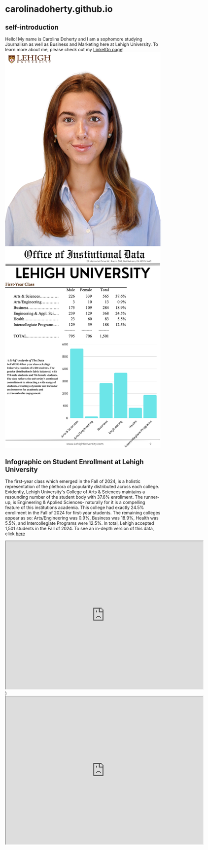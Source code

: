 # carolinadoherty.github.io
## self-introduction
Hello! My name is Carolina Doherty and I am a sophomore studying Journalism as well as Business and Marketing here at Lehigh University. To learn more about me, please check out my [LinkeIDn page](www.linkedin.com/in/carolina-doherty)!
![profile image](https://github.com/carolinadoherty/carolinadoherty.github.io/blob/main/hi-res-Doherty_Carolina_47204_20240913T1426500085_2909.jpg?raw=true)
![picture](https://github.com/carolinadoherty/carolinadoherty.github.io/blob/main/First-Year%20Data%20.png?raw=true)
## Infographic on Student Enrollment at Lehigh University 
The first-year class which emerged in the Fall of 2024, is a holistic representation of the plethora of popularity distributed across each college. Evidently, Lehigh University's College of Arts & Sciences maintains a resounding number of the student body with 37.6% enrollment. The runner-up, is Engineering & Applied Sciences- naturally for it is a compelling feature of this institutions academia. This college had exactly 24.5% enrollment in the Fall of 2024 for first-year students. The remaining colleges appear as so: Arts/Engineering was 0.9%, Business was 18.9%, Health was 5.5%, and Intercollegiate Programs were 12.5%. In total, Lehigh accepted 1,501 students in the Fall of 2024. To see an in-depth version of this data, click [here](https://data.lehigh.edu/sites/data.lehigh.edu/files/LUprofile_2024.pdf) 
<iframe src="https://www.google.com/maps/d/u/0/embed?mid=1T4t32AENGILpdcH3tLyhPp8c27ezjw4&ehbc=2E312F" width="640" height="480"></iframe>)
<iframe src="https://www.google.com/maps/d/u/0/embed?mid=1b6zXo_TpRgNXz972GuIi5VD16E5B6xA&ehbc=2E312F" width="640" height="480"></iframe>
